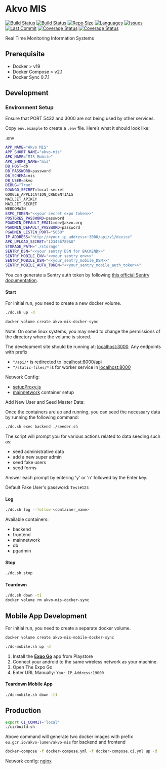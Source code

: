 # Akvo MIS

[![Build Status](https://github.com/akvo/akvo-mis/actions/workflows/main.yml/badge.svg)](https://github.com/akvo/akvo-mis/actions/workflows/main.yml?query=branch%3Amain) [![Build Status](https://github.com/akvo/akvo-mis/actions/workflows/apk-release.yml/badge.svg)](https://github.com/akvo/akvo-mis/actions/workflows/apk-release.yml?query=branch%3Amain) [![Repo Size](https://img.shields.io/github/repo-size/akvo/akvo-mis)](https://img.shields.io/github/repo-size/akvo/akvo-mis) [![Languages](https://img.shields.io/github/languages/count/akvo/akvo-mis)](https://img.shields.io/github/languages/count/akvo/akvo-mis) [![Issues](https://img.shields.io/github/issues/akvo/akvo-mis)](https://img.shields.io/github/issues/akvo/akvo-mis) [![Last Commit](https://img.shields.io/github/last-commit/akvo/akvo-mis/main)](https://img.shields.io/github/last-commit/akvo/akvo-mis/main) [![Coverage Status](https://coveralls.io/repos/github/akvo/akvo-mis/badge.svg)](https://coveralls.io/github/akvo/akvo-mis) [![Coverage Status](https://img.shields.io/readthedocs/akvo-mis?label=read%20the%20docs)](https://akvo-mis.readthedocs.io/en/latest)

Real Time Monitoring Information Systems

## Prerequisite

- Docker > v19
- Docker Compose > v2.1
- Docker Sync 0.7.1

## Development

### Environment Setup

Ensure that PORT 5432 and 3000 are not being used by other services.

Copy `env.example` to create a `.env` file. Here’s what it should look like:

.env

```bash
APP_NAME="Akvo MIS"
APP_SHORT_NAME="akvo-mis"
APK_NAME="MIS Mobile"
APK_SHORT_NAME="mis"
DB_HOST=db
DB_PASSWORD=password
DB_SCHEMA=mis
DB_USER=akvo
DEBUG="True"
DJANGO_SECRET=local-secret
GOOGLE_APPLICATION_CREDENTIALS
MAILJET_APIKEY
MAILJET_SECRET
WEBDOMAIN
EXPO_TOKEN="<<your secret expo token>>"
POSTGRES_PASSWORD=password
PGADMIN_DEFAULT_EMAIL=dev@akvo.org
PGADMIN_DEFAULT_PASSWORD=password
PGADMIN_LISTEN_PORT="5050"
IP_ADDRESS="http://<your_ip_address>:3000/api/v1/device"
APK_UPLOAD_SECRET="123456789AU"
STORAGE_PATH="./storage"
SENTRY_DSN="<<your sentry DSN for BACKEND>>"
SENTRY_MOBILE_ENV="<<your sentry env>>"
SENTRY_MOBILE_DSN="<<your_sentry_mobile_DSN>>"
SENTRY_MOBILE_AUTH_TOKEN="<<your_sentry_mobile_auth_token>>"
```


You can generate a Sentry auth token by following [this official Sentry documentation](https://docs.sentry.io/account/auth-tokens/).

#### Start

For initial run, you need to create a new docker volume.

```bash
./dc.sh up -d
```

```bash
docker volume create akvo-mis-docker-sync
```

Note: On some linux systems, you may need to change the permissions of the directory where the volume is stored.

The development site should be running at: [localhost:3000](http://localhost:3000). Any endpoints with prefix

- `^/api/*` is redirected to [localhost:8000/api](http://localhost:8000/api)
- `^/static-files/*` is for worker service in [localhost:8000](http://localhost:8000/static-files)

Network Config:

- [setupProxy.js](https://github.com/akvo/akvo-mis/blob/main/frontend/src/setupProxy.js)
- [mainnetwork](https://github.com/akvo/akvo-mis/blob/docker-compose.override.yml#L4-L8) container setup

Add New User and Seed Master Data:

Once the containers are up and running, you can seed the necessary data by running the following command:

```bash
./dc.sh exec backend ./seeder.sh
```

The script will prompt you for various actions related to data seeding such as:

- seed administrative data
- add a new super admin
- seed fake users
- seed forms

Answer each prompt by entering 'y' or 'n' followed by the Enter key.

Default Fake User's password: `Test#123`

#### Log

```bash
./dc.sh log --follow <container_name>
```

Available containers:

- backend
- frontend
- mainnetwork
- db
- pgadmin

#### Stop

```bash
./dc.sh stop
```

#### Teardown

```bash
./dc.sh down -t1
docker volume rm akvo-mis-docker-sync
```

## Mobile App Development

For initial run, you need to create a separate docker volume.

```bash
docker volume create akvo-mis-mobile-docker-sync
```

```bash
./dc-mobile.sh up -d
```

1. Install the [**Expo Go**](https://play.google.com/store/apps/details?id=host.exp.exponent&hl=en&gl=US&pli=1) app from Playstore
2. Connect your android to the same wireless network as your machine.
3. Open The Expo Go
4. Enter URL Manually: `Your_IP_Address:19000`

#### Teardown Mobile App

```bash
./dc-mobile.sh down -t1
```

## Production

```bash
export CI_COMMIT='local'
./ci/build.sh
```

Above command will generate two docker images with prefix `eu.gcr.io/akvo-lumen/akvo-mis` for backend and frontend

```bash
docker-compose -f docker-compose.yml -f docker-compose.ci.yml up -d
```

Network config: [nginx](https://github.com/akvo/akvo-mis/blob/main/frontend/nginx/conf.d/default.conf)
